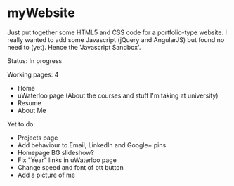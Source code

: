 myWebsite
=========

Just put together some HTML5 and CSS code for a portfolio-type website. I really wanted to add some Javascript (jQuery and AngularJS) but found no need to (yet). Hence the 'Javascript Sandbox'.

Status: In progress

Working pages: 4
  - Home
  - uWaterloo page (About the courses and stuff I'm taking at university)
  - Resume
  - About Me
  
Yet to do:
  - Projects page
  - Add behaviour to Email, LinkedIn and Google+ pins
  - Homepage BG slideshow?
  - Fix "Year" links in uWaterloo page
  - Change speed and font of btt button
  - Add a picture of me
